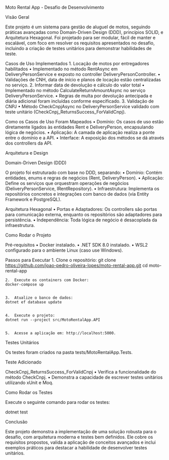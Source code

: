 Moto Rental App - Desafio de Desenvolvimento

Visão Geral

Este projeto é um sistema para gestão de aluguel de motos, seguindo práticas avançadas como Domain-Driven Design (DDD), princípios SOLID, e Arquitetura Hexagonal. Foi projetado para ser modular, fácil de manter e escalável, com foco em resolver os requisitos apresentados no desafio, incluindo a criação de testes unitários para demonstrar habilidades de teste.

Casos de Uso Implementados
	1.	Locação de motos por entregadores habilitados
	•	Implementado no método RentAsync em DeliveryPersonService e exposto no controller DeliveryPersonController.
	•	Validações de CNH, data de início e planos de locação estão centralizadas no serviço.
	2.	Informar data de devolução e cálculo do valor total
	•	Implementado no método CalculateReturnAmountAsync no serviço DeliveryPersonService.
	•	Regras de multa por devolução antecipada e diária adicional foram incluídas conforme especificado.
	3.	Validação de CNPJ
	•	Método CheckCnpjAsync no DeliveryPersonService validado com teste unitário (CheckCnpj_ReturnsSuccess_ForValidCnpj).

Como os Casos de Uso Foram Mapeados
	•	Domínio: Os casos de uso estão diretamente ligados às entidades Rent e DeliveryPerson, encapsulando lógica de negócios.
	•	Aplicação: A camada de aplicação realiza a ponte entre o domínio e a API.
	•	Interface: A exposição dos métodos se dá através dos controllers da API.

Arquitetura e Design

Domain-Driven Design (DDD)

O projeto foi estruturado com base no DDD, separando:
	•	Domínio: Contém entidades, enums e regras de negócios (Rent, DeliveryPerson).
	•	Aplicação: Define os serviços que orquestram operações de negócios (DeliveryPersonService, IRentRepository).
	•	Infraestrutura: Implementa os repositórios concretos e integrações com banco de dados (via Entity Framework e PostgreSQL).

Arquitetura Hexagonal
	•	Portas e Adaptadores: Os controllers são portas para comunicação externa, enquanto os repositórios são adaptadores para persistência.
	•	Independência: Toda lógica de negócio é desacoplada da infraestrutura.

Como Rodar o Projeto

Pré-requisitos
	•	Docker instalado.
	•	.NET SDK 8.0 instalado.
	•	WSL2 configurado para o ambiente Linux (caso use Windows).

Passos para Executar
	1.	Clone o repositório:
    git clone https://github.com/joao-pedro-oliveira-lopes/moto-rental-app.git
    cd moto-rental-app


	2.	Execute os containers com Docker:
    docker-compose up


	3.	Atualize o banco de dados:
    dotnet ef database update


	4.	Execute o projeto:
    dotnet run --project src/MotoRentalApp.API


	5.	Acesse a aplicação em: http://localhost:5000.

Testes Unitários

Os testes foram criados na pasta tests/MotoRentalApp.Tests.

Teste Adicionado

CheckCnpj_ReturnsSuccess_ForValidCnpj
	•	Verifica a funcionalidade do método CheckCnpj.
	•	Demonstra a capacidade de escrever testes unitários utilizando xUnit e Moq.

Como Rodar os Testes

Execute o seguinte comando para rodar os testes:

dotnet test

Conclusão

Este projeto demonstra a implementação de uma solução robusta para o desafio, com arquitetura moderna e testes bem definidos. Ele cobre os requisitos propostos, valida a aplicação de conceitos avançados e inclui exemplos práticos para destacar a habilidade de desenvolver testes unitários.